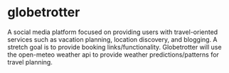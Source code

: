 # globetrotter
A social media platform focused on providing users with travel-oriented services such as vacation planning, location discovery, and blogging. A stretch goal is to provide booking links/functionality. Globetrotter will use the open-meteo weather api to provide weather predictions/patterns for travel planning.
